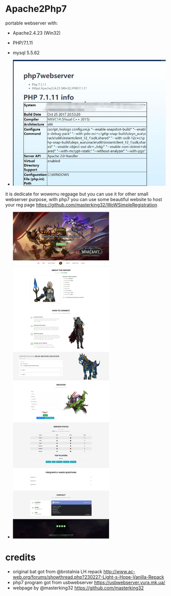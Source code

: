 # Apache2Php7
portable webserver with:
- Apache2.4.23 (Win32) 
- PHP/7.1.11 
- mysql 5.5.62 

- ![UI](https://github.com/coolzoom/Apache2Php7/blob/master/image.jpg)

it is dedicate for wowemu regpage but you can use it for other small webserver purpose, with php7 you can use some beautiful website to host your reg page
https://github.com/masterking32/WoWSimpleRegistration

- ![UI](https://github.com/coolzoom/Apache2Php7/blob/master/image2.jpg)

# credits
- original bat got from @brotalnia LH repack 
   http://www.ac-web.org/forums/showthread.php?230227-Light-s-Hope-Vanilla-Repack
- php7 program got from usbwebserver 
   https://usbwebserver.yura.mk.ua/
- webpage by @masterking32 
   https://github.com/masterking32


